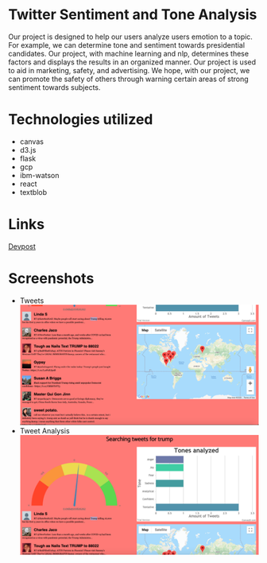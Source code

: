 # Twitter Sentiment and Tone Analysis
Our project is designed to help our users analyze users emotion to a topic. For example, we can determine tone and sentiment towards presidential candidates. Our project, with machine learning and nlp, determines these factors and displays the results in an organized manner. Our project is used to aid in marketing, safety, and advertising. We hope, with our project, we can promote the safety of others through warning certain areas of strong sentiment towards subjects.

# Technologies utilized
+ canvas
+ d3.js
+ flask
+ gcp
+ ibm-watson
+ react
+ textblob
# 
# Links
[Devpost](https://www.google.com)
# Screenshots
+ Tweets
![alt text](https://github.com/GabrielWeinbrenner/TwitterSentimentAnalysis/blob/master/Twitter1.png "Tweets")
+ Tweet Analysis
![alt text](https://github.com/GabrielWeinbrenner/TwitterSentimentAnalysis/blob/master/Twitter2.png "Analysis")

